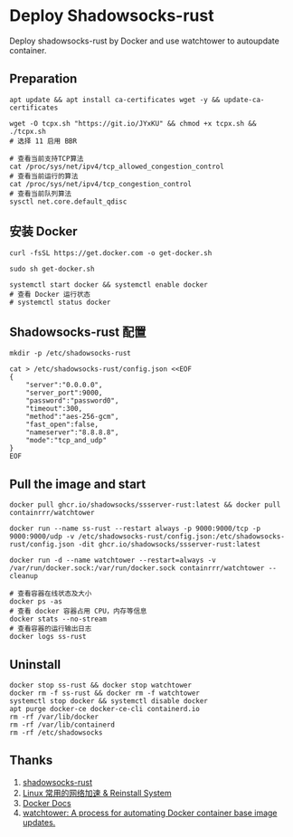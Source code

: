 # Deploy Shadowsocks-rust
Deploy shadowsocks-rust by Docker and use watchtower to autoupdate container.

## Preparation
```
apt update && apt install ca-certificates wget -y && update-ca-certificates
```

```
wget -O tcpx.sh "https://git.io/JYxKU" && chmod +x tcpx.sh && ./tcpx.sh
# 选择 11 启用 BBR
```
```
# 查看当前支持TCP算法
cat /proc/sys/net/ipv4/tcp_allowed_congestion_control
# 查看当前运行的算法
cat /proc/sys/net/ipv4/tcp_congestion_control
# 查看当前队列算法
sysctl net.core.default_qdisc
```

## 安装 Docker
```
curl -fsSL https://get.docker.com -o get-docker.sh
```

```
sudo sh get-docker.sh
```

```
systemctl start docker && systemctl enable docker
# 查看 Docker 运行状态
# systemctl status docker
```


## Shadowsocks-rust 配置
```
mkdir -p /etc/shadowsocks-rust
```

```
cat > /etc/shadowsocks-rust/config.json <<EOF
{
    "server":"0.0.0.0",
    "server_port":9000,
    "password":"password0",
    "timeout":300,
    "method":"aes-256-gcm",
    "fast_open":false,
    "nameserver":"8.8.8.8",
    "mode":"tcp_and_udp"
}
EOF
```

## Pull the image and start 
```
docker pull ghcr.io/shadowsocks/ssserver-rust:latest && docker pull containrrr/watchtower
```
```
docker run --name ss-rust --restart always -p 9000:9000/tcp -p 9000:9000/udp -v /etc/shadowsocks-rust/config.json:/etc/shadowsocks-rust/config.json -dit ghcr.io/shadowsocks/ssserver-rust:latest
```
```
docker run -d --name watchtower --restart=always -v /var/run/docker.sock:/var/run/docker.sock containrrr/watchtower --cleanup
```

```
# 查看容器在线状态及大小
docker ps -as
# 查看 docker 容器占用 CPU，内存等信息
docker stats --no-stream
# 查看容器的运行输出日志
docker logs ss-rust
```

## Uninstall 
```
docker stop ss-rust && docker stop watchtower
docker rm -f ss-rust && docker rm -f watchtower
systemctl stop docker && systemctl disable docker
apt purge docker-ce docker-ce-cli containerd.io
rm -rf /var/lib/docker
rm -rf /var/lib/containerd
rm -rf /etc/shadowsocks
```

## Thanks
1. [shadowsocks-rust](https://github.com/shadowsocks/shadowsocks-rust)
2. [Linux 常用的网络加速 & Reinstall System](https://github.com/ylx2016/Linux-NetSpeed)
3. [Docker Docs](https://docs.docker.com/engine/install/ubuntu/)
4. [watchtower: A process for automating Docker container base image updates.](https://github.com/containrrr/watchtower)
